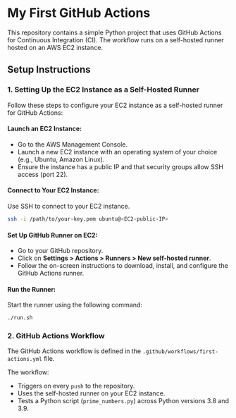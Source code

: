 # My First GitHub Actions

This repository contains a simple Python project that uses GitHub Actions for Continuous Integration (CI). The workflow runs on a self-hosted runner hosted on an AWS EC2 instance.

## Setup Instructions

### 1. Setting Up the EC2 Instance as a Self-Hosted Runner

Follow these steps to configure your EC2 instance as a self-hosted runner for GitHub Actions:

#### Launch an EC2 Instance:

- Go to the AWS Management Console.
- Launch a new EC2 instance with an operating system of your choice (e.g., Ubuntu, Amazon Linux).
- Ensure the instance has a public IP and that security groups allow SSH access (port 22).

#### Connect to Your EC2 Instance:

Use SSH to connect to your EC2 instance.

```bash
ssh -i /path/to/your-key.pem ubuntu@<EC2-public-IP>
```
#### Set Up GitHub Runner on EC2:

- Go to your GitHub repository.
- Click on **Settings > Actions > Runners > New self-hosted runner**.
- Follow the on-screen instructions to download, install, and configure the GitHub Actions runner.
 #### Run the Runner:

Start the runner using the following command:

```bash
./run.sh
```

### 2. GitHub Actions Workflow

The GitHub Actions workflow is defined in the `.github/workflows/first-actions.yml` file.

The workflow:
- Triggers on every `push` to the repository.
- Uses the self-hosted runner on your EC2 instance.
- Tests a Python script (`prime_numbers.py`) across Python versions 3.8 and 3.9.
